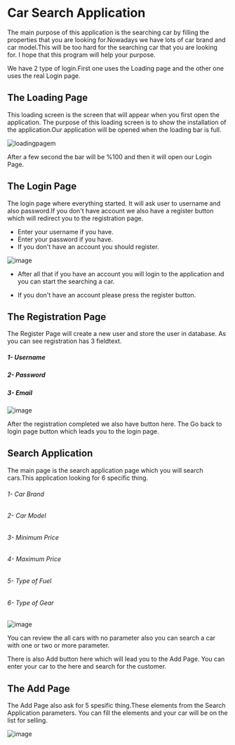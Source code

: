 #  Car Search Application 

The main purpose of this application is the searching car by filling the properties that you are looking for.Nowadays we have lots of car brand and car model.This will be too hard for the searching car that you are looking for. I hope that this program will help your purpose.

We have 2 type of login.First one uses the Loading page and the other one uses the real Login page.

## The Loading Page 

This loading screen is the screen that will appear when you first open the application. The purpose of this loading screen is to show the installation of the application.Our application will be opened when the loading bar is full.

![loadingpagem](https://user-images.githubusercontent.com/131232831/233302224-441d87dc-9d20-40c9-8675-b178cf418d42.png)

After a few second the bar will be %100 and then it will open our Login Page.

## The Login Page

The login page where everything started. It will ask user to username and also password.If you don't have account we also have a register button which will redirect you to the registration page. 

- Enter your username if you have.
- Enter your password if you have.
- If you don't have an account you should register.

![image](https://user-images.githubusercontent.com/131232831/233304148-b3b1977d-4f32-4323-937d-74036f6b7fc6.png)

- After all that if you have an account you will login to the application and you can start the searching a car.

- If you don't have an account please press the register button.

## The Registration Page

The Register Page will create a new user and store the user in database. As you can see registration has 3 fieldtext.

##### 1- Username 
##### 2- Password
##### 3- Email
![image](https://user-images.githubusercontent.com/131232831/233307933-5c4e9bb3-1064-46db-8978-16e199bb2fc6.png)

After the registration completed we also have button here. The Go back to login page button which leads you to the login page.


## Search Application

The main page is the search application page which you will search cars.This application looking for 6 specific thing.

###### 1- Car Brand 
###### 2- Car Model
###### 3- Minimum Price
###### 4- Maximum Price
###### 5- Type of Fuel
###### 6- Type of Gear


![image](https://user-images.githubusercontent.com/131232831/233309446-649887fd-4040-4988-933d-4b4b1f7a4d36.png)

You can review the all cars with no parameter also you can search a car with one or two or more parameter.

There is also Add button here which will lead you to the Add Page. You can enter your car to the here and search for the customer.


## The Add Page

The Add Page also ask for 5 spesific thing.These elements from the Search Application parameters. You can fill the elements and your car will be on the list for selling.

![image](https://user-images.githubusercontent.com/131232831/233312191-c7a91825-34c0-4f93-b34e-e83f2f9c01e2.png)

